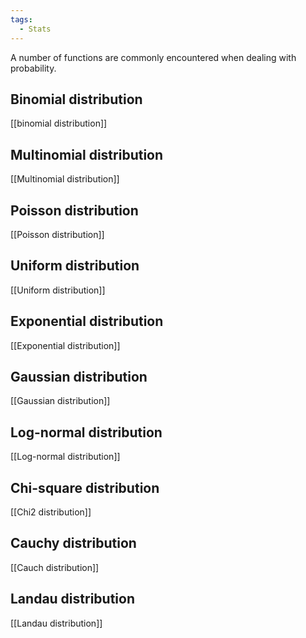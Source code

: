 ```yaml
---
tags:
  - Stats
---
```

A number of functions are commonly encountered when dealing with probability. 

## Binomial distribution
[[binomial distribution]]

## Multinomial distribution
[[Multinomial distribution]]

## Poisson distribution
[[Poisson distribution]]

## Uniform distribution 
[[Uniform distribution]]

## Exponential distribution
[[Exponential distribution]]

## Gaussian distribution
[[Gaussian distribution]]

## Log-normal distribution
[[Log-normal distribution]]

## Chi-square distribution
[[Chi2 distribution]]

## Cauchy distribution
[[Cauch distribution]]

## Landau distribution
[[Landau distribution]]


